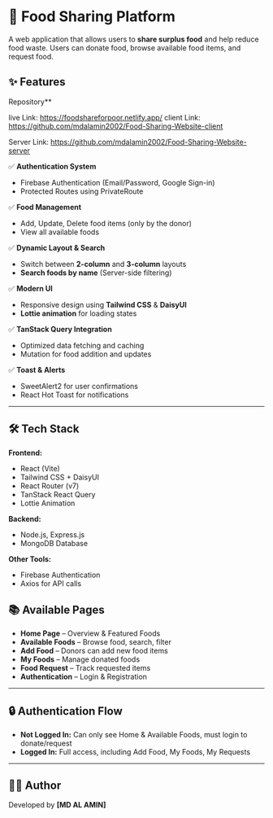 # 🍲 Food Sharing Platform

A web application that allows users to **share surplus food** and help reduce food waste. Users can donate food, browse available food items, and request food.

## ✨ Features

Repository\*\*

live Link: https://foodshareforpoor.netlify.app/
client Link: https://github.com/mdalamin2002/Food-Sharing-Website-client

Server Link: https://github.com/mdalamin2002/Food-Sharing-Website-server

✅ **Authentication System**

- Firebase Authentication (Email/Password, Google Sign-in)
- Protected Routes using PrivateRoute

✅ **Food Management**

- Add, Update, Delete food items (only by the donor)
- View all available foods

✅ **Dynamic Layout & Search**

- Switch between **2-column** and **3-column** layouts
- **Search foods by name** (Server-side filtering)

✅ **Modern UI**

- Responsive design using **Tailwind CSS** & **DaisyUI**
- **Lottie animation** for loading states

✅ **TanStack Query Integration**

- Optimized data fetching and caching
- Mutation for food addition and updates

✅ **Toast & Alerts**

- SweetAlert2 for user confirmations
- React Hot Toast for notifications

---

## 🛠 Tech Stack

**Frontend:**

- React (Vite)
- Tailwind CSS + DaisyUI
- React Router (v7)
- TanStack React Query
- Lottie Animation

**Backend:**

- Node.js, Express.js
- MongoDB Database

**Other Tools:**

- Firebase Authentication
- Axios for API calls

## 📚 Available Pages

- **Home Page** – Overview & Featured Foods
- **Available Foods** – Browse food, search, filter
- **Add Food** – Donors can add new food items
- **My Foods** – Manage donated foods
- **Food Request** – Track requested items
- **Authentication** – Login & Registration

---

## 🔒 Authentication Flow

- **Not Logged In:** Can only see Home & Available Foods, must login to donate/request
- **Logged In:** Full access, including Add Food, My Foods, My Requests

---

## 👨‍💻 Author

Developed by **\[MD AL AMIN]**
